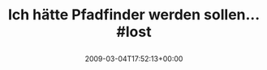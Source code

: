 ---
retweeted: false
source: <a href="http://twitter.com" rel="nofollow">Twitter Web Client</a>
entities:
  hashtags:
  - text: lost
    indices:
    - '38'
    - '43'
  symbols: []
  user_mentions: []
  urls: []
display_text_range:
- '0'
- '43'
favorite_count: '0'
id_str: '1279506226'
truncated: false
retweet_count: '0'
id: '1279506226'
created_at: Wed Mar 04 17:52:13 +0000 2009
favorited: false
full_text: 'Ich hätte Pfadfinder werden sollen... #lost'
lang: de
tags:
- lost
- pesos/twitter
date: '2009-03-04T17:52:13+00:00'
src: https://twitter.com/bascht/status/1279506226
original_url: https://twitter.com/bascht/status/1279506226
type: twitter_tweet
text: 'Ich hätte Pfadfinder werden sollen... #lost'
title: 'Ich hätte Pfadfinder werden sollen... #lost

  '

---